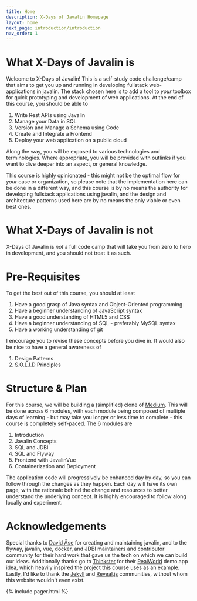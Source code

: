 ```yaml
---
title: Home 
description: X-Days of Javalin Homepage 
layout: home
next_page: introduction/introduction
nav_order: 1
---
```


# What X-Days of Javalin is 
Welcome to X-Days of Javalin! This is a self-study code challenge/camp that aims to get you up and running in developing fullstack 
web-applications in javalin. The stack chosen here is to add a tool to *your* toolbox for quick prototyping and development of web applications. At the end of this course, you should be able to 

1. Write Rest APIs using Javalin
2. Manage your Data in SQL
4. Version and Manage a Schema using Code
3. Create and Integrate a Frontend
5. Deploy your web application on a public cloud

Along the way, you will be exposed to various technologies and terminologies. Where appropriate, you will be provided with outlinks if
you want to dive deeper into an aspect, or general knowledge.

This course is highly opinionated - this might not be the optimal flow for *your* case or organization, so please note that the implementation 
here can be done in a different way, and this course is by no means the authority for developing fullstack applications using javalin, and the 
design and architecture patterns used here are by no means the only viable or even best ones.

# What X-Days of Javalin is not
X-Days of Javalin is *not* a full code camp that will take you from zero to hero in development, and you should not treat it as such.

# Pre-Requisites
To get the best out of this course, you should at least

1. Have a good grasp of Java syntax and Object-Oriented programming
2. Have a beginner understanding of JavaScript syntax
3. Have a good understanding of HTML5 and CSS
4. Have a beginner understanding of SQL - preferably MySQL syntax
5. Have a working understanding of git

I encourage you to revise these concepts before you dive in. It would also be nice to have a general awareness of

1. Design Patterns
2. S.O.L.I.D Principles

# Structure & Plan
For this course, we will be building a (simplified) clone of [Medium](https://medium.com). This will be done across 6 modules, with 
each module being composed of multiple days of learning - but may take you longer or less time  to complete - this course is completely self-paced. The 6 modules are

1. Introduction
2. Javalin Concepts
3. SQL and JDBI
4. SQL and Flyway 
5. Frontend with JavalinVue
6. Containerization and Deployment

The application code will progressively be enhanced day by day, so you can follow through the changes as they happen. Each day will have its
own page, with the rationale behind the change and resources to better understand the underlying concept. It is highly encouraged to follow 
along locally and experiment.

# Acknowledgements 
Special thanks to [David Åse](https://github.com/tipsy) for creating and maintaining javalin, and to the flyway, javalin, vue, docker, and 
JDBI maintainers and contributor community for their hard work that gave us the tech on which we can build our ideas. Additionally thanks go to [Thinkster](https://thinkster.io) for their [RealWorld](https://github.com/gothinkster/realworld) demo app idea, which heavily inspired the project this course uses as an example. Lastly, I'd like to thank the [Jekyll](https://jekyllrb.com/) and [Reveal.js](https://revealjs.com/) communities, without whom this website wouldn't even exist.

{% include pager.html %}